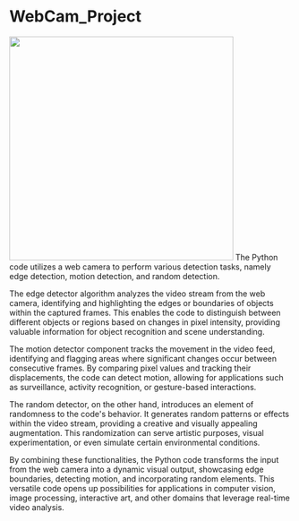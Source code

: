 # WebCam_Project
<img src="https://cdn.mos.cms.futurecdn.net/GHXErTuqfEXXqkAG2u4zhU-970-80.jpg.webp" width="400px">
The Python code utilizes a web camera to perform various detection tasks, namely edge detection, motion detection, and random detection. 

The edge detector algorithm analyzes the video stream from the web camera, identifying and highlighting the edges or boundaries of objects within the captured frames. This enables the code to distinguish between different objects or regions based on changes in pixel intensity, providing valuable information for object recognition and scene understanding.

The motion detector component tracks the movement in the video feed, identifying and flagging areas where significant changes occur between consecutive frames. By comparing pixel values and tracking their displacements, the code can detect motion, allowing for applications such as surveillance, activity recognition, or gesture-based interactions.

The random detector, on the other hand, introduces an element of randomness to the code's behavior. It generates random patterns or effects within the video stream, providing a creative and visually appealing augmentation. This randomization can serve artistic purposes, visual experimentation, or even simulate certain environmental conditions.

By combining these functionalities, the Python code transforms the input from the web camera into a dynamic visual output, showcasing edge boundaries, detecting motion, and incorporating random elements. This versatile code opens up possibilities for applications in computer vision, image processing, interactive art, and other domains that leverage real-time video analysis.
